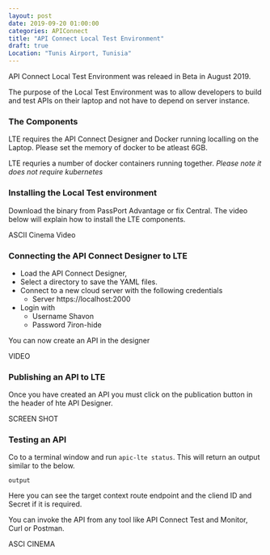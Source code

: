 ```yaml
---
layout: post
date: 2019-09-20 01:00:00
categories: APIConnect
title: "API Connect Local Test Environment"
draft: true
Location: "Tunis Airport, Tunisia"
---
```


API Connect Local Test Environment was releaed in Beta in August 2019.

The purpose of the Local Test Environment was to allow developers to build and test APIs on their laptop and not have to depend on server instance.

<!--more-->


### The Components

LTE requires the API Connect Designer and Docker running localling on the Laptop. Please set the memory of docker to be atleast 6GB.

LTE requries a number of docker containers running together. *Please note it does not require kubernetes*

### Installing the Local Test environment

Download the binary from PassPort Advantage or fix Central. The video below will explain how to install the LTE components.

ASCII Cinema Video


### Connecting the API Connect Designer to LTE

* Load the API Connect Designer,
* Select a directory to save the YAML files.
* Connect to a new cloud server with the following credentials
  - Server https://localhost:2000
* Login with
  - Username Shavon
  - Password 7iron-hide

You can now create an API in the designer

VIDEO

### Publishing an API to LTE

Once you have created an API you must click on the publication button in the header of hte API Designer.

SCREEN SHOT

### Testing an API

Co to a terminal window and run `apic-lte status`. This will return an output similar to the below.

```
output
```

Here you can see the target context route endpoint and the cliend ID and Secret if it is required.

You can invoke the API from any tool like API Connect Test and Monitor, Curl or Postman.

ASCI CINEMA
